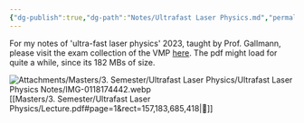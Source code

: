 ```yaml
---
{"dg-publish":true,"dg-path":"Notes/Ultrafast Laser Physics.md","permalink":"/notes/ultrafast-laser-physics/","updated":"2025-01-18T17:44:42.444+01:00"}
---
```


For my notes of 'ultra-fast laser physics' 2023, taught by Prof. Gallmann, please visit the exam collection of the VMP [here](https://exams.vmp.ethz.ch/user/mkoeberlin/document/lecture-notes). The pdf might load for quite a while, since its 182 MBs of size.

![Attachments/Masters/3. Semester/Ultrafast Laser Physics/Ultrafast Laser Physics Notes/IMG-0118174442.webp](/img/user/Attachments/Masters/3.%20Semester/Ultrafast%20Laser%20Physics/Ultrafast%20Laser%20Physics%20Notes/IMG-0118174442.webp)[[Masters/3. Semester/Ultrafast Laser Physics/Lecture.pdf#page=1&rect=157,183,685,418|🔗]]